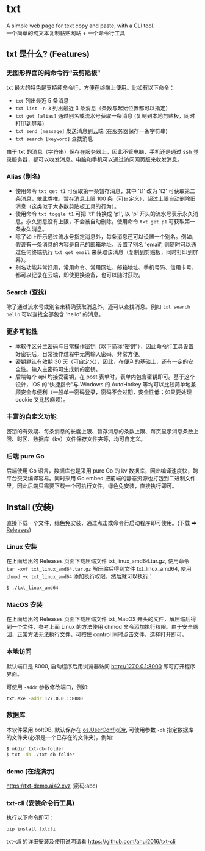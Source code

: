 # txt

A simple web page for text copy and paste, with a CLI tool.  
一个简单的纯文本复制黏贴网站 + 一个命令行工具

## txt 是什么? (Features)

### 无图形界面的纯命令行“云剪贴板”

txt 最大的特色是支持纯命令行，方便在终端上使用。比如有以下命令：

- `txt` 列出最近 5 条消息
- `txt list -n 3` 列出最近 3 条消息（条数与起始位置都可以指定）
- `txt get [alias]` 通过别名或流水号获取一条消息 (复制到本地剪贴板，同时打印到屏幕)
- `txt send [message]` 发送消息到云端 (在服务器保存一条字符串)
- `txt search [keyword]` 查找消息

由于 txt 的消息（字符串）保存在服务器上，因此不管电脑、手机还是通过 ssh 登录服务器，都可以收发消息。电脑和手机可以通过访问网页版来收发消息。

### Alias (别名)

- 使用命令 `txt get t1` 可获取第一条暂存消息，其中 't1' 改为 't2' 可获取第二条消息，依此类推。暂存消息上限 100 条（可自定义），超过上限自动删除旧消息（这类似于大多数剪贴板工具的行为）。
- 使用命令 `txt toggle t1` 可把 't1' 转换成 'p1', 以 'p' 开头的流水号表示永久消息。永久消息没有上限，不会被自动删除。使用命令 `txt get p1` 可获取第一条永久消息。
- 除了如上所示通过流水号指定消息外，每条消息还可以设置一个别名。例如，假设有一条消息的内容是自己的邮箱地址，设置了别名 'email', 则随时可以通过任何终端执行 `txt get email` 来获取该消息（复制到剪贴板，同时打印到屏幕）。
- 别名功能非常好用，常用命令、常用网址、邮箱地址、手机号码、信用卡号，都可以记录在云端，即使更换设备，也可以随时获取。

### Search (查找)

除了通过流水号或别名来精确获取消息外，还可以查找消息。例如 `txt search hello` 可以查找全部包含 'hello' 的消息。

### 更多可能性

- 本软件区分主密码与日常操作密钥（以下简称“密钥”），因此命令行工具设置好密钥后，日常操作过程中无需输入密码，非常方便。
- 密钥默认有效期 30 天（可自定义），因此，在便利的基础上，还有一定的安全性。输入主密码可生成新的密钥。
- 后端每个 api 均接受密钥，在 post 表单时，表单内包含密钥即可。基于这个设计，iOS 的“快捷指令”与 Windows 的 AutoHotkey 等均可以比较简单地兼顾安全与便利（一般单一密码登录，密码不会过期，安全性低；如果要处理 cookie 又比较麻烦）。

### 丰富的自定义功能

密钥的有效期、每条消息的长度上限、暂存消息的条数上限、每页显示消息条数上限、时区、数据库（kv）文件保存文件夹等，均可自定义。

### 后端 pure Go

后端使用 Go 语言，数据库也是采用 pure Go 的 kv 数据库，因此编译速度快，跨平台交叉编译容易。同时采用 Go embed 把前端的静态资源也打包到二进制文件里，因此后端只需要下载一个可执行文件，绿色免安装，直接执行即可。


## Install (安装)

直接下载一个文件，绿色免安装，通过点击或命令行启动程序即可使用。(下载 ➡ [Releases](https://github.com/ahui2016/txt/releases))

### Linux 安装

在上面给出的 Releases 页面下载压缩文件 txt_linux_amd64.tar.gz, 使用命令 `tar -xvf txt_linux_amd64.tar.gz` 解压缩后得到文件 txt_linux_amd64, 使用 `chmod +x txt_linux_amd64` 添加执行权限，然后就可以执行：

```sh
$ ./txt_linux_amd64
```

### MacOS 安装

在上面给出的 Releases 页面下载压缩文件 txt_MacOS 开头的文件，解压缩后得到一个文件，参考上面 Linux 的方法使用 chmod 命令添加执行权限。由于安全原因，正常方法无法执行文件，可按住 control 同时点击文件，选择打开即可。

### 本地访问

默认端口是 8000, 启动程序后用浏览器访问 http://127.0.0.1:8000 即可打开程序界面。

可使用 `-addr` 参数修改端口，例如:

```sh
txt.exe -addr 127.0.0.1:8080
```

### 数据库

本软件采用 boltDB, 默认保存在 [os.UserConfigDir](https://pkg.go.dev/os#UserConfigDir), 可使用参数 `-db` 指定数据库的文件夹(必须是一个已存在的文件夹)，例如:

```sh
$ mkdir txt-db-folder
$ txt -db ./txt-db-folder
```

### demo (在线演示)

https://txt-demo.ai42.xyz (密码:abc)

### txt-cli (安装命令行工具)

执行以下命令即可：

```sh
pip install txtcli
```

txt-cli 的详细安装及使用说明请看 https://github.com/ahui2016/txt-cli
